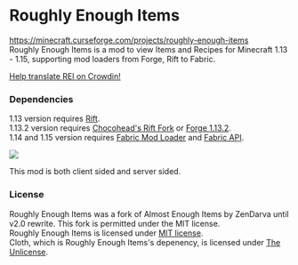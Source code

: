 # Roughly Enough Items
https://minecraft.curseforge.com/projects/roughly-enough-items <br>
Roughly Enough Items is a mod to view Items and Recipes for Minecraft 1.13 - 1.15, supporting mod loaders from Forge, Rift to Fabric.

[Help translate REI on Crowdin!](https://crowdin.com/project/roughly-enough-items)

### Dependencies
1.13 version requires [Rift](https://minecraft.curseforge.com/projects/rift).  
1.13.2 version requires [Chocohead's Rift Fork](https://github.com/Chocohead/Rift) or [Forge 1.13.2](https://files.minecraftforge.net/maven/net/minecraftforge/forge/index_1.13.2.html).  
1.14 and 1.15 version requires [Fabric Mod Loader](https://fabricmc.net/) and [Fabric API](https://minecraft.curseforge.com/projects/fabric).

![](https://cdn.discordapp.com/attachments/472670263234920449/536198766118830081/unknown.png)

This mod is both client sided and server sided.

### License
Roughly Enough Items was a fork of Almost Enough Items by ZenDarva until v2.0 rewrite. This fork is permitted under the MIT license.  
Roughly Enough Items is licensed under [MIT license](https://github.com/shedaniel/RoughlyEnoughItems/blob/1.14/LICENSE).  
Cloth, which is Roughly Enough Items's depenency, is licensed under [The Unlicense](https://github.com/shedaniel/Cloth/blob/master/LICENSE).

